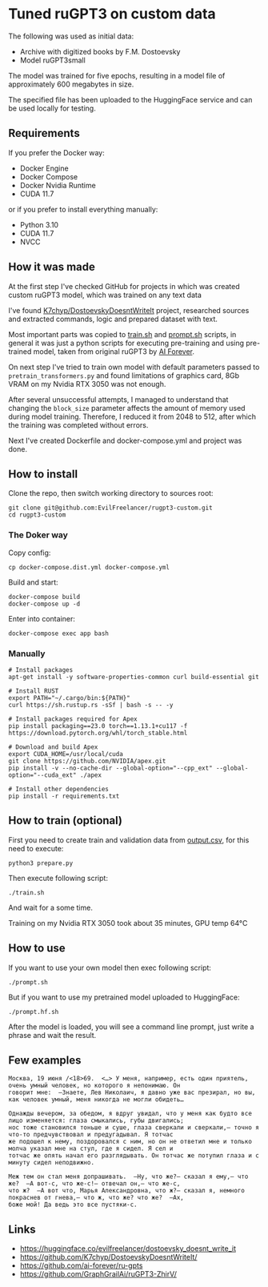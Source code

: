 # Tuned ruGPT3 on custom data

The following was used as initial data:

* Archive with digitized books by F.M. Dostoevsky
* Model ruGPT3small

The model was trained for five epochs, resulting in a model file of approximately 600 megabytes in size.

The specified file has been uploaded to the HuggingFace service and can be used locally for testing.

## Requirements

If you prefer the Docker way:

* Docker Engine
* Docker Compose
* Docker Nvidia Runtime
* CUDA 11.7

or if you prefer to install everything manually:

* Python 3.10
* CUDA 11.7
* NVCC

## How it was made

At the first step I've checked GitHub for projects in which was created custom
ruGPT3 model, which was trained on any text data

I've found [K7chyp/DostoevskyDoesntWriteIt](https://github.com/K7chyp/DostoevskyDoesntWriteIt) project, researched
sources and extracted commands, logic and prepared dataset with text.

Most important parts was copied to [train.sh](train.sh) and [prompt.sh](prompt.sh) scripts,
in general it was just a python scripts for executing pre-training and using pre-trained model, taken from original
ruGPT3 by [AI Forever](https://github.com/ai-forever/ru-gpts).

On next step I've tried to train own model with default parameters passed to `pretrain_transformers.py` and
found limitations of graphics card, 8Gb VRAM on my Nvidia RTX 3050 was not enough.

After several unsuccessful attempts, I managed to understand that changing the `block_size` parameter affects the amount
of memory used during model training. Therefore, I reduced it from 2048 to 512, after which the training was completed
without errors.

Next I've created Dockerfile and docker-compose.yml and project was done.

## How to install

Clone the repo, then switch working directory to sources root:

```shell
git clone git@github.com:EvilFreelancer/rugpt3-custom.git
cd rugpt3-custom
```

### The Doker way

Copy config:

```shell
cp docker-compose.dist.yml docker-compose.yml
```

Build and start:

```shell
docker-compose build
docker-compose up -d
```

Enter into container:

```shell
docker-compose exec app bash
```

### Manually

```shell
# Install packages
apt-get install -y software-properties-common curl build-essential git

# Install RUST
export PATH="~/.cargo/bin:${PATH}"
curl https://sh.rustup.rs -sSf | bash -s -- -y

# Install packages required for Apex
pip install packaging==23.0 torch==1.13.1+cu117 -f https://download.pytorch.org/whl/torch_stable.html

# Download and build Apex
export CUDA_HOME=/usr/local/cuda
git clone https://github.com/NVIDIA/apex.git
pip install -v --no-cache-dir --global-option="--cpp_ext" --global-option="--cuda_ext" ./apex

# Install other dependencies
pip install -r requirements.txt
```

## How to train (optional)

First you need to create train and validation data from [output.csv](./data/output.csv), for this need to execute:

```shell
python3 prepare.py
```

Then execute following script:

```shell
./train.sh
```

And wait for a some time.

Training on my Nvidia RTX 3050 took about 35 minutes, GPU temp 64&deg;С

## How to use

If you want to use your own model then exec following script:

```shell
./prompt.sh
```

But if you want to use my pretrained model uploaded to HuggingFace:

```shell
./prompt.hf.sh
```

After the model is loaded, you will see a command line prompt, just write a phrase and wait the result.

## Few examples

```
Москва, 19 июня /<18>69.  <…> У меня, например, есть один приятель, очень умный человек, но которого я непонимаю. Он
говорит мне:  –Знаете, Лев Николаич, я давно уже вас презирал, но вы, как человек умный, меня никогда не могли обидеть…
```

```
Однажды вечером, за обедом, я вдруг увидал, что у меня как будто все лицо изменяется: глаза смыкались, губы двигались;
нос тоже становился тоньше и суше, глаза сверкали и сверкали,– точно я что‑то предчувствовал и предугадывал. Я тотчас
же подошел к нему, поздоровался с ним, но он не ответил мне и только молча указал мне на стул, где я сидел. Я сел и
тотчас же опять начал его разглядывать. Он тотчас же потупил глаза и с минуту сидел неподвижно.
```

```
Меж тем он стал меня допрашивать.  –Ну, что же?– сказал я ему,– что же?  –А вот-с, что же-с!– отвечал он,– что же-с,
что ж?  –А вот что, Марья Александровна, что ж?– сказал я, немного покраснев от гнева,– что ж, что же? что же?  –Ах,
боже мой! Да ведь это все пустяки-с.
```

## Links

* https://huggingface.co/evilfreelancer/dostoevsky_doesnt_write_it
* https://github.com/K7chyp/DostoevskyDoesntWriteIt/
* https://github.com/ai-forever/ru-gpts
* https://github.com/GraphGrailAi/ruGPT3-ZhirV/
